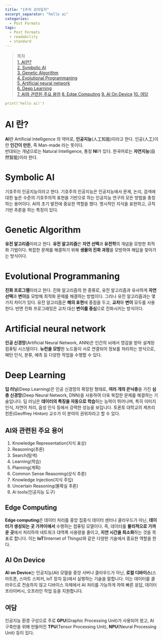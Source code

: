 ```yaml
---
title: "1주차 강의일지"
excerpt_separator: "hello ai"
categories:
  - Post Formats
tags:
  - Post Formats
  - readability
  - standard
---
```


> 목차  
> [1. AI란?](#ai-란?)  
> [2. Symbolic AI](#symbolic-ai)  
> [3. Genetic Algorithm](#genetic-algorithm)  
> [4. Evolutional Programmaning](#evolutional-programmaning)  
> [5. Artificial neural network](#artificial-neural-network)  
> [6. Deep Learning](#deep-learning)  
> [7. AI와 관련된 주요 용어](#ai와-관련된-주요-용어)
> [8. Edge Computing](#edge-computing)
> [9. AI On Device](#ai-on-device)
> [10. 여담](#여담)  

```yaml
print('hello ai!')
```
  
# AI 란?
**AI**란 Artificial Intelligence 의 약어로, **인공지능**(人工知能)이라고 한다. 인공(人工)이란 **인간이 만든**, 즉  Man-made 라는 뜻이다.  
반대되는 개념으로는 Natural Intelligence, 통칭 **NI**가 있다. 한국어로는 **자연지능**(自然智能)이라 한다.

# Symbolic AI
기호주의 인공지능이라고 한다. 기호주의 인공지능은 인공지능에서 문제, 논리, 검색에 대한 높은 수준의 기호주의적 표현을 기반으로 하는 인공지능 연구의 모든 방법을 총칭하는 용어이다.
AI의 초기 발전에 중요한 역할을 했다. 명시적인 지식을 표현하고, 규칙 기반 추론을 하는 특징이 있다.

# Genetic Algorithm
**유전 알고리즘**이라고 한다. **유전 알고리즘**은 **자연 선택**과 **유전학**의 개념을 모방한 최적화 기법이다. 복잡한 문제를 해결하기 위해 **생물의 진화 과정**을 모방하여 해답을 찾아가는 방식이다.

# Evolutional Programmaning
**진화 프로그램**이라고 한다. 진화 알고리즘의 한 종류로, 유전 알고리즘과 유사하게 **자연 선택**과 **변이**를 모방해 최적화 문제를 해결하는 방법이다. 그러나 유전 알고리즘과는 몇 가지 차이가 있다.
유전 알고리즘은 **해의 표현**에 중점을 두고, **교차**와 **변이** 모두를 사용한다. 반면 진화 프로그래밍은 교차 대신 **변이를 중심**으로 진화시키는 방식이다.

# Artificial neural network
**인공 신경망**(Artificial Neural Network, ANN)은 인간의 뇌에서 영감을 받아 설계된 컴퓨팅 시스템이다. **뉴런을 모방**한 노드들이 서로 연결되어 정보를 처리하는 방식으로, 패턴 인식, 분류, 예측 등 다양한 작업을 수행할 수 있다.

# Deep Learning
**딥 러닝**(Deep Learning)은 인공 신경망의 확장된 형태로, **여러 개의 은닉층**을 가진 **심층 신경망**(Deep Neural Network, DNN)을 사용하여 더욱 복잡한 문제를 해결하는 기술입니다. 딥 러닝은 **데이터의 특징을 자동으로 학습**하는 능력이 뛰어나며, 특히 이미지 인식, 자연어 처리, 음성 인식 등에서 강력한 성능을 보입니다. 토론토 대학교의 제프리 힌튼(Geoffrey Hinton) 교수가 이 분야의 권위자라고 할 수 있다.

## AI와 관련된 주요 용어

1. Knowledge Representation(지식 표상)
2. Reasoning(추론)
3. Search(탐색)
4. Learning(학습)
5. Planning(계획)
6. Common Sense Reasoning(상식 추론)
7. Knowledge Injection(지식 주입)
8. Uncertain Reasoning(불확실 추론)
9. Ai tools(인공지능 도구)

## Edge Computing   
**Edge computing**은 데이터 처리를 중앙 집중식 데이터 센터나 클라우드가 아닌, **데이터가 생성되는 곳 가까이에서** 수행하는 컴퓨팅 모델이다.
즉, 데이터를 **물리적으로 가까운 곳**에서 처리하여 네트워크 대역폭 사용량을 줄이고, **지연 시간을 최소화**하는 것을 목표로 합니다. 이는 **IoT**(Internet of Things)와 같은 다양한 기술에서 중요한 역할을 한다.

## AI On Device
**AI on Device**는 인공지능(AI) 모델을 중앙 서버나 클라우드가 아닌, **로컬 디바이스**(스마트폰, 스마트 스피커, IoT 장치 등)에서 실행하는 기술을 말합니다. 이는 데이터를 클라우드로 전송하지 않고 디바이스 자체에서 AI 처리를 가능하게 하여 빠른 응답, 데이터 프라이버시, 오프라인 작업 등을 지원합니다.

## 여담
인공지능 환경 구성으로 주로 **GPU**(Graphic Processing Unit)가 사용되어 왔고, AI 구축만을 위해 만들어진 **TPU**(Tensor Processing Unit), **NPU**(Neural Processing Unit) 등이 있다.


